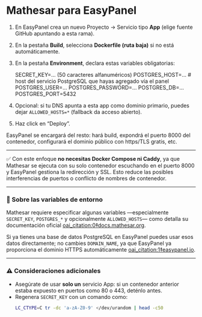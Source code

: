 # Mathesar para EasyPanel

1. En EasyPanel crea un nuevo Proyecto → Servicio tipo **App** (elige fuente GitHub apuntando a esta rama).
2. En la pestaña **Build**, selecciona **Dockerfile (ruta baja)** si no está automáticamente.
3. En la pestaña **Environment**, declara estas variables obligatorias:

    SECRET_KEY=… (50 caracteres alfanuméricos)
    POSTGRES_HOST=…  # host del servicio PostgreSQL que hayas agregado vía el panel
    POSTGRES_USER=…
    POSTGRES_PASSWORD=…
    POSTGRES_DB=…
    POSTGRES_PORT=5432

4. Opcional: si tu DNS apunta a esta app como dominio primario, puedes dejar `ALLOWED_HOSTS=*` (fallback da acceso abierto).
5. Haz click en “Deploy”.

EasyPanel se encargará del resto: hará build, expondrá el puerto 8000 del contenedor, configurará el dominio público con https/TLS gratis, etc.

---

✅ Con este enfoque **no necesitas Docker Compose ni Caddy**, ya que Mathesar se ejecuta con su solo contenedor escuchando en el puerto 8000 y EasyPanel gestiona la redirección y SSL. Esto reduce las posibles interferencias de puertos o conflicto de nombres de contenedor.

---

### 🔐 Sobre las variables de entorno

Mathesar requiere especificar algunas variables —especialmente `SECRET_KEY`, `POSTGRES_*` y opcionalmente `ALLOWED_HOSTS`— como detalla su documentación oficial  [oai_citation:0‡docs.mathesar.org](https://docs.mathesar.org/latest/administration/install-via-docker-compose/?utm_source=chatgpt.com).  

Si ya tienes una base de datos PostgreSQL en EasyPanel puedes usar esos datos directamente; no cambies `DOMAIN_NAME`, ya que EasyPanel ya proporciona el dominio HTTPS automáticamente  [oai_citation:1‡easypanel.io](https://easypanel.io/docs/services/app?utm_source=chatgpt.com).

---

### ⚠️ Consideraciones adicionales

- Asegúrate de usar **solo un** servicio App: si un contenedor anterior estaba expuesto en puertos como 80 o 443, deténlo antes.
- Regenera `SECRET_KEY` con un comando como:
  ```bash
  LC_CTYPE=C tr -dc 'a-zA-Z0-9' </dev/urandom | head -c50

